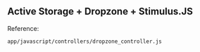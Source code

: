 ## Active Storage + Dropzone + Stimulus.JS

Reference:

`app/javascript/controllers/dropzone_controller.js`
